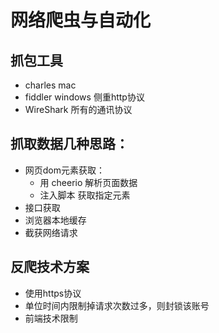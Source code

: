 # 网络爬虫与自动化

## 抓包工具
* charles mac
* fiddler windows 侧重http协议
* WireShark 所有的通讯协议

## 抓取数据几种思路：
* 网页dom元素获取：
  - 用 cheerio 解析页面数据
  - 注入脚本 获取指定元素
* 接口获取
* 浏览器本地缓存
* 截获网络请求

## 反爬技术方案
* 使用https协议
* 单位时间内限制掉请求次数过多，则封锁该账号
* 前端技术限制